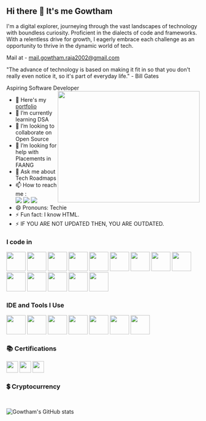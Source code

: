## Hi there 👋 It's me Gowtham


I'm a digital explorer, journeying through the vast landscapes of technology with boundless curiosity. Proficient in the dialects of code and frameworks. With a relentless drive for growth, I eagerly embrace each challenge as an opportunity to thrive in the dynamic world of tech.

Mail at - mail.gowtham.raja2002@gmail.com

"The advance of technology is based on making it fit in so that you don't really even notice it, so it's part of everyday life." - Bill Gates

Aspiring Software Developer
<img align="right" width="370" height="290" src="https://i.pinimg.com/originals/47/f0/34/47f0342cec72b800463bf003eac1257e.gif">
- 🔭 Here's my [portfolio](https://gowthamraja-git.github.io/portwebsite/)                                                 
- 🌱 I’m currently learning DSA
- 👯 I’m looking to collaborate on Open Source
- 🤔 I’m looking for help with Placements in FAANG
- 💬 Ask me about Tech Roadmaps
- 📫 How to reach me :
<br /> [<img src="https://img.shields.io/badge/Instagram-E4405F?style=for-the-badge&logo=instagram&logoColor=white" />](https://www.instagram.com/gowtham__raja__/) [<img src="https://img.shields.io/badge/LinkedIn-0077B5?style=for-the-badge&logo=linkedin&logoColor=white" />](https://www.linkedin.com/in/gowtham-raja-21a56624a/) [<img src="https://img.shields.io/badge/website-000000?style=for-the-badge&logo=About.me&logoColor=white" />](https://gowthamraja-git.github.io/shellport/)
- 😄 Pronouns: Techie
- ⚡ Fun fact: I know HTML.
- ⚡ IF YOU ARE NOT UPDATED THEN, YOU ARE OUTDATED.

### I code in
<img height="50" width="50" src="https://img.icons8.com/color/48/000000/python.png" /> <img height="50" width="50" src="https://img.icons8.com/color/48/000000/c-programming.png" /> <img height="50" width="50" src="https://img.icons8.com/color/48/000000/c-plus-plus-logo.png" /> <img height="50" width="50" src="https://img.icons8.com/color/48/000000/java-coffee-cup-logo.png" /> <img height="50" width="50" src="https://img.icons8.com/color/48/000000/html-5.png" /> <img height="50" width="50" src="https://img.icons8.com/color/48/000000/css3.png" /> <img height="50" width="50" src="https://img.icons8.com/color/48/000000/bootstrap.png" />
<img height="50" width="50" src="https://img.icons8.com/color/48/000000/javascript.png"/> <img height="50" width="50" src="https://img.icons8.com/color/48/000000/react-native.png"/> <img height="50" width="50" src="https://img.icons8.com/color/48/000000/google-firebase-console.png"/> <img height="50" width="50" src="https://img.icons8.com/color/48/000000/mysql-logo.png"/> <img height="50" width="50" src="https://img.icons8.com/color/48/000000/mongodb.png"/> <img height="50" width="50" src="https://img.icons8.com/color/48/000000/nodejs.png"/> <img height="50" width="50" src="https://img.icons8.com/color/48/000000/spring-logo.png"/>

### IDE and Tools I Use
<img height="50" width="50" src="https://img.icons8.com/color/48/000000/visual-studio-code-2019.png"/> <img height="50" width="50" src="https://img.shields.io/badge/VIM-%2311AB00.svg?&style=for-the-badge&logo=vim&logoColor=white"/> <img height="50" width="50" src="https://img.icons8.com/color/50/000000/git.png"/> <img height="50" width="50" src="https://img.icons8.com/dusk/64/000000/anaconda.png"/> <img height="50" src="https://img.icons8.com/officel/480/null/java-eclipse.png"/> <img height="50" src="https://img.shields.io/badge/Atom-66595C?style=for-the-badge&logo=Atom&logoColor=white" /> <img height="50" width="50" src="https://img.icons8.com/color/48/000000/pycharm.png"/>


### 📚 Certifications
<img height="30" src="https://img.shields.io/badge/Codecademy-FFF0E5?style=for-the-badge&logo=codecademy&logoColor=303347"/> <img height="30" src="https://img.shields.io/badge/freecodecamp-27273D?style=for-the-badge&logo=freecodecamp&logoColor=white"/>  <img height="30" src="https://img.shields.io/badge/Udemy-EC5252?style=for-the-badge&logo=Udemy&logoColor=white"/> 



### 💲 Cryptocurrency
<img scr="https://img.shields.io/badge/Bitcoin-000000?style=for-the-badge&logo=bitcoin&logoColor=white"/>
<img scr="https://img.shields.io/badge/Binance-FCD535?style=for-the-badge&logo=binance&logoColor=white"/>
<img scr="https://img.shields.io/badge/dogecoin-C2A633?style=for-the-badge&logo=dogecoin&logoColor=white"/>

![Gowtham's GitHub stats](https://github-readme-stats.vercel.app/api?username=GowthamRaja-git&theme=dark&show_icons=true&&hide=issues,contribs)

